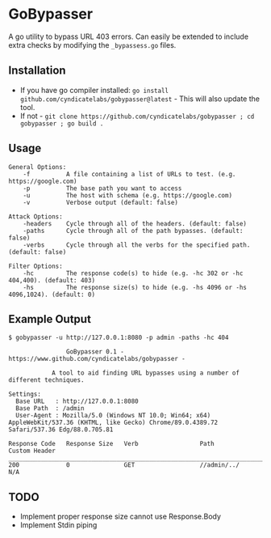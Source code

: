 # GoBypasser

A go utility to bypass URL 403 errors. Can easily be extended to include extra checks by modifying the `_bypassess.go` files.

## Installation

* If you have go compiler installed: `go install github.com/cyndicatelabs/gobypasser@latest` - This will also update the tool.
* If not - `git clone https://github.com/cyndicatelabs/gobypasser ; cd gobypasser ; go build .`

## Usage

```
General Options:
    -f          A file containing a list of URLs to test. (e.g. https://google.com)
    -p          The base path you want to access
    -u          The host with schema (e.g. https://google.com)
    -v          Verbose output (default: false)

Attack Options:
    -headers    Cycle through all of the headers. (default: false)
    -paths      Cycle through all of the path bypasses. (default: false)
    -verbs      Cycle through all the verbs for the specified path. (default: false)

Filter Options:
    -hc         The response code(s) to hide (e.g. -hc 302 or -hc 404,400). (default: 403)
    -hs         The response size(s) to hide (e.g. -hs 4096 or -hs 4096,1024). (default: 0)
```

## Example Output

```
$ gobypasser -u http://127.0.0.1:8080 -p admin -paths -hc 404

                GoBypasser 0.1 - https://www.github.com/cyndicatelabs/gobypasser -

            A tool to aid finding URL bypasses using a number of different techniques.
            
Settings:
  Base URL   : http://127.0.0.1:8080
  Base Path  : /admin
  User-Agent : Mozilla/5.0 (Windows NT 10.0; Win64; x64) AppleWebKit/537.36 (KHTML, like Gecko) Chrome/89.0.4389.72 Safari/537.36 Edg/88.0.705.81

Response Code   Response Size   Verb                 Path                                                                                       Custom Header
__________________________________________________________________________________________________________________________________________________________________________
200             0               GET                  //admin/../                                                                                N/A
```

## TODO

* Implement proper response size cannot use Response.Body
* Implement Stdin piping
